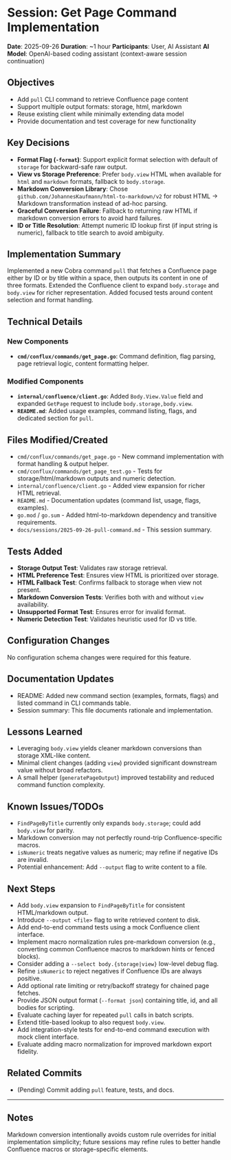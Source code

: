 # Session: Get Page Command Implementation
**Date**: 2025-09-26
**Duration**: ~1 hour
**Participants**: User, AI Assistant
**AI Model**: OpenAI-based coding assistant (context-aware session continuation)

## Objectives
- Add `pull` CLI command to retrieve Confluence page content
- Support multiple output formats: storage, html, markdown
- Reuse existing client while minimally extending data model
- Provide documentation and test coverage for new functionality

## Key Decisions
- **Format Flag (`-format`)**: Support explicit format selection with default of `storage` for backward-safe raw output.
- **View vs Storage Preference**: Prefer `body.view` HTML when available for `html` and `markdown` formats, fallback to `body.storage`.
- **Markdown Conversion Library**: Chose `github.com/JohannesKaufmann/html-to-markdown/v2` for robust HTML → Markdown transformation instead of ad-hoc parsing.
- **Graceful Conversion Failure**: Fallback to returning raw HTML if markdown conversion errors to avoid hard failures.
- **ID or Title Resolution**: Attempt numeric ID lookup first (if input string is numeric), fallback to title search to avoid ambiguity.

## Implementation Summary
Implemented a new Cobra command `pull` that fetches a Confluence page either by ID or by title within a space, then outputs its content in one of three formats. Extended the Confluence client to expand `body.storage` and `body.view` for richer representation. Added focused tests around content selection and format handling.

## Technical Details

### New Components
- **`cmd/conflux/commands/get_page.go`**: Command definition, flag parsing, page retrieval logic, content formatting helper.

### Modified Components  
- **`internal/confluence/client.go`**: Added `Body.View.Value` field and expanded `GetPage` request to include `body.storage,body.view`.
- **`README.md`**: Added usage examples, command listing, flags, and dedicated section for `pull`.

## Files Modified/Created
- `cmd/conflux/commands/get_page.go` - New command implementation with format handling & output helper.
- `cmd/conflux/commands/get_page_test.go` - Tests for storage/html/markdown outputs and numeric detection.
- `internal/confluence/client.go` - Added view expansion for richer HTML retrieval.
- `README.md` - Documentation updates (command list, usage, flags, examples).
- `go.mod` / `go.sum` - Added html-to-markdown dependency and transitive requirements.
- `docs/sessions/2025-09-26-pull-command.md` - This session summary.

## Tests Added
- **Storage Output Test**: Validates raw storage retrieval.
- **HTML Preference Test**: Ensures view HTML is prioritized over storage.
- **HTML Fallback Test**: Confirms fallback to storage when view not present.
- **Markdown Conversion Tests**: Verifies both with and without `view` availability.
- **Unsupported Format Test**: Ensures error for invalid format.
- **Numeric Detection Test**: Validates heuristic used for ID vs title.

## Configuration Changes
No configuration schema changes were required for this feature.

## Documentation Updates
- README: Added new command section (examples, formats, flags) and listed command in CLI commands table.
- Session summary: This file documents rationale and implementation.

## Lessons Learned
- Leveraging `body.view` yields cleaner markdown conversions than storage XML-like content.
- Minimal client changes (adding `view`) provided significant downstream value without broad refactors.
- A small helper (`generatePageOutput`) improved testability and reduced command function complexity.

## Known Issues/TODOs
- `FindPageByTitle` currently only expands `body.storage`; could add `body.view` for parity.
- Markdown conversion may not perfectly round-trip Confluence-specific macros.
- `isNumeric` treats negative values as numeric; may refine if negative IDs are invalid.
- Potential enhancement: Add `--output` flag to write content to a file.

## Next Steps
- Add `body.view` expansion to `FindPageByTitle` for consistent HTML/markdown output.
- Introduce `--output <file>` flag to write retrieved content to disk.
- Add end-to-end command tests using a mock Confluence client interface.
- Implement macro normalization rules pre-markdown conversion (e.g., converting common Confluence macros to markdown hints or fenced blocks).
- Consider adding a `--select body.{storage|view}` low-level debug flag.
- Refine `isNumeric` to reject negatives if Confluence IDs are always positive.
- Add optional rate limiting or retry/backoff strategy for chained page fetches.
- Provide JSON output format (`--format json`) containing title, id, and all bodies for scripting.
- Evaluate caching layer for repeated `pull` calls in batch scripts.
- Extend title-based lookup to also request `body.view`.
- Add integration-style tests for end-to-end command execution with mock client interface.
- Evaluate adding macro normalization for improved markdown export fidelity.

## Related Commits
- (Pending) Commit adding `pull` feature, tests, and docs.

---

## Notes
Markdown conversion intentionally avoids custom rule overrides for initial implementation simplicity; future sessions may refine rules to better handle Confluence macros or storage-specific elements.
